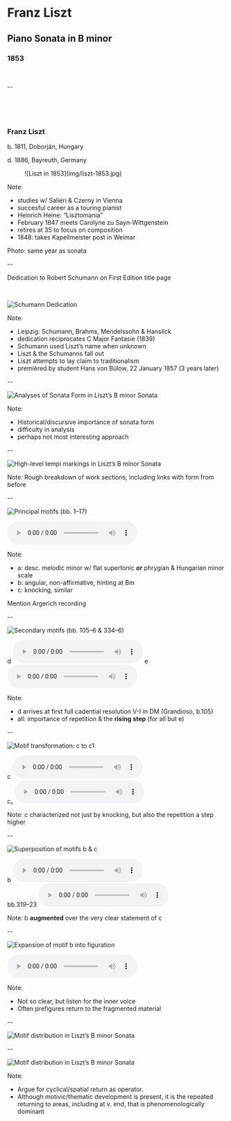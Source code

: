 <!-- .slide: data-background="/img/liszt-manuscript-page.png" -->
<div class="overlay-title">
  <h1>Franz Liszt</h1>
  <h2>Piano Sonata in B minor</h2>
  <h3>1853</h3>
</div>

&nbsp;

--
<!-- .slide: class="image-right" -->
<div>

&nbsp;

&nbsp;

### Franz Liszt

b. 1811, Doborján, Hungary

d. 1886, Bayreuth, Germany
</div>
<figure>
![Liszt in 1853](img/liszt-1853.jpg)
</figure>

Note:
- studies w/ Salieri & Czerny in Vienna
- succesful career as a touring pianist
- Heinrich Heine: “Lisztomania”
- February 1847 meets Carolyne zu Sayn-Wittgenstein
- retires at 35 to focus on composition
- 1848: takes Kapellmeister post in Weimar

Photo: same year as sonata

--

Dedication to Robert Schumann on First Edition title page

&nbsp;

![Schumann Dedication](img/liszt-first-edition-dedication.png)
<!-- .element: style="border: none; background: transparent; box-shadow: none; width: 85%;" -->

Note:
- Leipzig: Schumann, Brahms, Mendelssohn & Hanslick
- dedication reciprocates C Major Fantasie (1839)
- Schumann used Liszt’s name when unknown
- Liszt & the Schumanns fall out
- Liszt attempts to lay claim to traditionalism
- premièred by student Hans von Bülow, 22 January 1857 (3 years later)

--

![Analyses of Sonata Form in Liszt’s B minor Sonata](img/liszt-sonata-form-analyses.png)

Note:
- Historical/discursive importance of sonata form
- difficulty in analysis
- perhaps not most interesting approach

--

![High-level tempi markings in Liszt’s B minor Sonata](img/liszt-tempi.png)

Note:
Rough breakdown of work sections, including links with form from before

--

![Principal motifs (bb. 1–17)](img/liszt-motifs-1.png)

<audio controls>
  <source src="../../audio/liszt-opening-motifs-bb-1-17.ogg" type="audio/ogg">
  <source src="../../audio/liszt-opening-motifs-bb-1-17.mp3" type="audio/mpeg">
  Sorry, old browser, no audio for you.
</audio>

Note:
- a: desc. melodic minor w/ flat supertonic __*or*__ phrygian  & Hungarian minor scale
- b: angular, non-affirmative, hinting at Bm
- c: knocking, similar

Mention Argerich recording

--

![Secondary motifs (bb. 105–6 & 334–6)](img/liszt-motifs-2.png)

<span>
  d
  <audio controls>
    <source src="../../audio/liszt-motif-d-bb-105-110.ogg" type="audio/ogg">
    <source src="../../audio/liszt-motif-d-bb-105-110.mp3" type="audio/mpeg">
    Sorry, old browser, no audio for you.
  </audio>
</span>
<span>
  e
  <audio controls>
    <source src="../../audio/liszt-motif-e-bb-334-338.ogg" type="audio/ogg">
    <source src="../../audio/liszt-motif-e-bb-334-338.mp3" type="audio/mpeg">
    Sorry, old browser, no audio for you.
  </audio>
</span>

Note:
- d arrives at first full cadential resolution V-I in DM (Grandioso, b.105)
- all: importance of repetition & the __rising step__ (for all but e)

--

![Motif transformation: c to c1](img/liszt-motifs-3.png)

<div>
c
<audio controls>
  <source src="../../audio/liszt-motif-c-bb-13-17.ogg" type="audio/ogg">
  <source src="../../audio/liszt-motif-c-bb-13-17.mp3" type="audio/mpeg">
  Sorry, old browser, no audio for you.
</audio>
</div>
<div>
c₁
<audio controls>
  <source src="../../audio/liszt-motif-c1-bb-153-159.ogg" type="audio/ogg">
  <source src="../../audio/liszt-motif-c1-bb-153-159.mp3" type="audio/mpeg">
  Sorry, old browser, no audio for you.
</audio>
</div>

Note:
c characterized not just by knocking, but also the repetition a step higher

--

![Superposition of motifs b & c](img/liszt-motifs-4.png)

<div>
b
<audio controls>
  <source src="../../audio/liszt-opening-motif-b-bb-9-11.ogg#t=33.545,43.5" type="audio/ogg">
  <source src="../../audio/liszt-opening-motif-b-bb-9-11.mp3#t=33.545,43.5" type="audio/mpeg">
  Sorry, old browser, no audio for you.
</audio>
</div>
<div>
bb.319–23
<audio controls>
  <source src="../../audio/liszt-superposition-bb-319-323.ogg" type="audio/ogg">
  <source src="../../audio/liszt-superposition-bb-319-323.mp3" type="audio/mpeg">
  Sorry, old browser, no audio for you.
</audio>
</div>

Note:
b **augmented** over the very clear statement of c

--

![Expansion of motif b into figuration](img/liszt-motifs-5.png)

<audio controls>
  <source src="../../audio/liszt-figuration-bb-179-190.ogg" type="audio/ogg">
  <source src="../../audio/liszt-figuration-bb-179-190.mp3" type="audio/mpeg">
  Sorry, old browser, no audio for you.
</audio>

Note:
- Not so clear, but listen for the inner voice
- Often prefigures return to the fragmented material

--
<!-- .slide: data-transition="concave-in fade-out" -->
![Motif distribution in Liszt’s B minor Sonata](img/liszt-motif-map.png)

--
<!-- .slide: data-transition="fade-in concave-out" -->
![Motif distribution in Liszt’s B minor Sonata](img/liszt-motif-map-2.png)

Note:
- Argue for cyclical/spatial return as operator.
- Although motivic/thematic development is present, it is the repeated
  returning to areas, including at v. end, that is phenomenologically dominant

